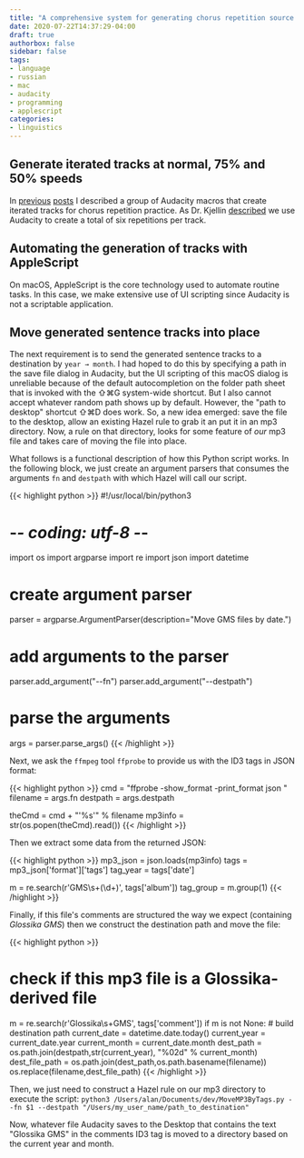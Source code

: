 ```yaml
---
title: "A comprehensive system for generating chorus repetition source material from Glossika sentence tracks"
date: 2020-07-22T14:37:29-04:00
draft: true
authorbox: false
sidebar: false
tags:
- language
- russian
- mac
- audacity
- programming
- applescript
categories:
- linguistics
---
```


## Generate iterated tracks at normal, 75% and 50% speeds

In [previous](/2020/07/13/audacity-macros-to-support-chorus-repetition-practice/) [posts](/2020/07/16/more-chorus-repetition-macros-for-audacity/) I described a group of Audacity macros that create iterated tracks for chorus repetition practice. As Dr. Kjellin [described](https://www.dropbox.com/s/g6hkeepygfsi5vi/Kjellin-Practise-Pronunciation-w-Audacity.pdf?dl=0) we use Audacity to create a total of six repetitions per track. 

## Automating the generation of tracks with AppleScript

On macOS, AppleScript is the core technology used to automate routine tasks. In this case, we make extensive use of UI scripting since Audacity is not a scriptable application.

## Move generated sentence tracks into place

The next requirement is to send the generated sentence tracks to a destination by `year → month`. I had hoped to do this by specifying a path in the save file dialog in Audacity, but the UI scripting of this macOS dialog is unreliable because of the default autocompletion on the folder path sheet that is invoked with the ⇧⌘G system-wide shortcut. But I also cannot accept whatever random path shows up by default. However, the "path to desktop" shortcut ⇧⌘D does work. So, a new idea emerged: save the file to the desktop, allow an existing Hazel rule to grab it an put it in an mp3 directory. Now, a rule on that directory, looks for some feature of _our_ mp3 file and takes care of moving the file into place.

What follows is a functional description of how this Python script works. In the following block, we just create an argument parsers that consumes the arguments `fn` and `destpath` with which Hazel will call our script.

{{< highlight python >}}
#!/usr/local/bin/python3
# -*- coding: utf-8 -*-

import os
import argparse
import re
import json
import datetime

# create argument parser
parser = argparse.ArgumentParser(description="Move GMS files by date.")

# add arguments to the parser
parser.add_argument("--fn")
parser.add_argument("--destpath")

# parse the arguments
args = parser.parse_args()
{{< /highlight >}}

Next, we ask the `ffmpeg` tool `ffprobe` to provide us with the ID3 tags in JSON format:

{{< highlight python >}}
cmd = "ffprobe -show_format -print_format json "
filename = args.fn 
destpath = args.destpath 

theCmd = cmd + "'%s'" % filename
mp3info = str(os.popen(theCmd).read())
{{< /highlight >}}

Then we extract some data from the returned JSON:

{{< highlight python >}}
mp3_json = json.loads(mp3info)
tags = mp3_json['format']['tags']
tag_year = tags['date']

m = re.search(r'GMS\s+(\d+)', tags['album'])
tag_group = m.group(1)
{{< /highlight >}}

Finally, if this file's comments are structured the way we expect (containing _Glossika GMS_) then we construct the destination path and move the file:

{{< highlight python >}}
#	check if this mp3 file is a Glossika-derived file
m = re.search(r'Glossika\s+GMS', tags['comment'])
if m is not None:
	# build destination path
	current_date = datetime.date.today()
	current_year = current_date.year
	current_month = current_date.month
	dest_path = os.path.join(destpath,str(current_year), "%02d" % current_month)
	dest_file_path = os.path.join(dest_path,os.path.basename(filename))
	os.replace(filename,dest_file_path)
{{< /highlight >}}

Then, we just need to construct a Hazel rule on our mp3 directory to execute the script: `python3 /Users/alan/Documents/dev/MoveMP3ByTags.py --fn $1 --destpath "/Users/my_user_name/path_to_destination"`

Now, whatever file Audacity saves to the Desktop that contains the text "Glossika GMS" in the comments ID3 tag is moved to a directory based on the current year and month.